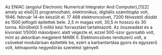 Az ENIAC (angolul Electronic Numerical Integrator And Computer),[1][2] amely az első[3] programozható, elektronikus, digitális számítógép volt, 1946. február 14-én készült el. 17 468 elektroncsövet, 7200 félvezető diódát és 1500 jelfogót építettek bele. 2,5 m magas volt, 30,5 m hosszú és 30 tonna. Körülbelül 5 millió kézi forrasztást tartalmazott. Az összeadást és a kivonást 1/5000 másodperc alatt végezte el, ezzel 500-szor gyorsabb volt, mint az akkoriban megjelent MARK II. Elektroncsöves rendszerű volt, a csöveket modulárisan építették be, ezért a karbantartása gyors és egyszerű volt, kétnaponta negyedórás szerelést igényelt
